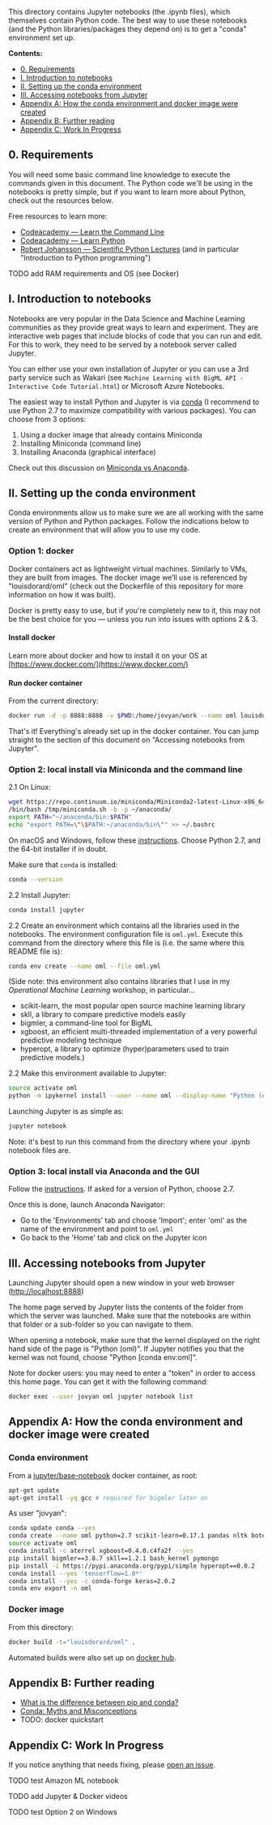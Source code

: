 This directory contains Jupyter notebooks (the .ipynb files), which themselves contain Python code. The best way to use these notebooks (and the Python libraries/packages they depend on) is to get a "conda" environment set up.

**Contents:**

* [0. Requirements](#requirements)
* [I. Introduction to notebooks](#intro-notebooks)
* [II. Setting up the conda environment](#setup-conda-environment)
* [III. Accessing notebooks from Jupyter](#access-notebooks-jupyter)
* [Appendix A: How the conda environment and docker image were created](#how)
* [Appendix B: Further reading](#further-reading)
* [Appendix C: Work In Progress](#wip)

<a name="requirements"></a>
## 0. Requirements

You will need some basic command line knowledge to execute the commands given in this document. The Python code we'll be using in the notebooks is pretty simple, but if you want to learn more about Python, check out the resources below.

Free resources to learn more:

* [Codeacademy — Learn the Command Line](https://www.codecademy.com/learn/learn-the-command-line)
* [Codeacademy — Learn Python](https://www.codecademy.com/learn/python)
* [Robert Johansson — Scientific Python Lectures](https://github.com/jrjohansson/scientific-python-lectures) (and in particular "Introduction to Python programming")

TODO add RAM requirements and OS (see Docker)


<a name="intro-notebooks"></a>
## I. Introduction to notebooks

Notebooks are very popular in the Data Science and Machine Learning communities as they provide great ways to learn and experiment. They are interactive web pages that include blocks of code that you can run and edit. For this to work, they need to be served by a notebook server called Jupyter.

You can either use your own installation of Jupyter or you can use a 3rd party service such as Wakari (see `Machine Learning with BigML API - Interactive Code Tutorial.html`) or Microsoft Azure Notebooks.

The easiest way to install Python and Jupyter is via [conda](http://conda.io) (I recommend to use Python 2.7 to maximize compatibility with various packages). You can choose from 3 options:

1. Using a docker image that already contains Miniconda
2. Installing Miniconda (command line)
3. Installing Anaconda (graphical interface)

Check out this discussion on [Miniconda vs Anaconda](https://conda.io/docs/download.html#should-i-download-anaconda-or-miniconda).

<a name="setup-conda-environment"></a>
## II. Setting up the conda environment

Conda environments allow us to make sure we are all working with the same version of Python and Python packages. Follow the indications below to create an environment that will allow you to use my code.

### Option 1: docker

Docker containers act as lightweight virtual machines. Similarly to VMs, they are built from images. The docker image we’ll use is referenced by "louisdorard/oml" (check out the Dockerfile of this repository for more information on how it was built).

Docker is pretty easy to use, but if you're completely new to it, this may not be the best choice for you — unless you run into issues with options 2 & 3.

#### Install docker

Learn more about docker and how to install it on your OS at [https://www.docker.com/](https://www.docker.com/)

#### Run docker container

From the current directory:

```bash
docker run -d -p 8888:8888 -v $PWD:/home/jovyan/work --name oml louisdorard/oml
```

That's it! Everything's already set up in the docker container. You can jump straight to the section of this document on "Accessing notebooks from Jupyter".

### Option 2: local install via Miniconda and the command line

2.1 On Linux:

```bash
wget https://repo.continuum.io/miniconda/Miniconda2-latest-Linux-x86_64.sh -O /tmp/miniconda.sh
/bin/bash /tmp/miniconda.sh -b -p ~/anaconda/
export PATH="~/anaconda/bin:$PATH"
echo "export PATH=\"\$PATH:~/anaconda/bin\"" >> ~/.bashrc
```

On macOS and Windows, follow these [instructions](https://conda.io/docs/install/quick.html). Choose Python 2.7, and the 64-bit installer if in doubt.

Make sure that `conda` is installed:

```bash
conda --version
```

2.2 Install Jupyter:

```bash
conda install jupyter
```

2.2 Create an environment which contains all the libraries used in the notebooks. The environment configuration file is `oml.yml`. Execute this command from the directory where this file is (i.e. the same where this README file is):

```bash
conda env create --name oml --file oml.yml
```

(Side note: this environment also contains libraries that I use in my _Operational Machine Learning_ workshop, in particular...

- scikit-learn, the most popular open source machine learning library
- skll, a library to compare predictive models easily
- bigmler, a command-line tool for BigML
- xgboost, an efficient multi-threaded implementation of a very powerful predictive modeling technique
- hyperopt, a library to optimize (hyper)parameters used to train predictive models.)

2.2 Make this environment available to Jupyter:

```bash
source activate oml
python -m ipykernel install --user --name oml --display-name "Python (oml)"
```

Launching Jupyter is as simple as:

```bash
jupyter notebook
```

Note: it's best to run this command from the directory where your .ipynb notebook files are.

### Option 3: local install via Anaconda and the GUI

Follow the [instructions](https://conda.io/docs/install/full.html). If asked for a version of Python, choose 2.7.

Once this is done, launch Anaconda Navigator:

* Go to the 'Environments' tab and choose 'Import'; enter 'oml' as the name of the environment and point to `oml.yml`
* Go back to the 'Home' tab and click on the Jupyter icon

<a name="access-notebooks-jupyter"></a>
## III. Accessing notebooks from Jupyter

Launching Jupyter should open a new window in your web browser ([http://localhost:8888](http://localhost:8888))

The home page served by Jupyter lists the contents of the folder from which the server was launched. Make sure that the notebooks are within that folder or a sub-folder so you can navigate to them.

When opening a notebook, make sure that the kernel displayed on the right hand side of the page is "Python (oml)". If Jupyter notifies you that the kernel was not found, choose "Python [conda env:oml]".

Note for docker users: you may need to enter a "token" in order to access this home page. You can get it with the following command:

```bash
docker exec --user jovyan oml jupyter notebook list
```

<a name="how"></a>
## Appendix A: How the conda environment and docker image were created

### Conda environment

From a [jupyter/base-notebook](https://github.com/jupyter/docker-stacks/blob/master/base-notebook/) docker container, as root:

```bash
apt-get update
apt-get install -yq gcc # required for bigmler later on
```

As user "jovyan":

```bash
conda update conda --yes
conda create --name oml python=2.7 scikit-learn=0.17.1 pandas nltk boto ipykernel --yes
source activate oml
conda install -c aterrel xgboost=0.4.0.c4fa2f --yes
pip install bigmler==3.8.7 skll==1.2.1 bash_kernel pymongo
pip install -i https://pypi.anaconda.org/pypi/simple hyperopt==0.0.2
conda install --yes 'tensorflow=1.0*'
conda install --yes -c conda-forge keras=2.0.2
conda env export -n oml
```

### Docker image

From this directory:

```bash
docker build -t="louisdorard/oml" .
```

Automated builds were also set up on [docker hub](hub.docker.com/r/louisdorard/oml/).

<a name="further-reading"></a>
## Appendix B: Further reading

- [What is the difference between pip and conda?](http://stackoverflow.com/questions/20994716/what-is-the-difference-between-pip-and-conda)
- [Conda: Myths and Misconceptions](https://jakevdp.github.io/blog/2016/08/25/conda-myths-and-misconceptions/)
- TODO: docker quickstart

<a name="wip"></a>
## Appendix C: Work In Progress

If you notice anything that needs fixing, please [open an issue](https://github.com/louisdorard/Machine-Learning-Starter-Kit/issues).

TODO test Amazon ML notebook

TODO add Jupyter & Docker videos

TODO test Option 2 on Windows
